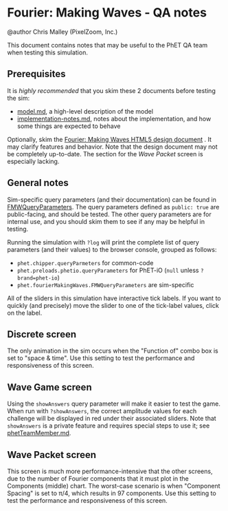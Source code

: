 # Fourier: Making Waves - QA notes

@author Chris Malley (PixelZoom, Inc.)

This document contains notes that may be useful to the PhET QA team when testing this simulation.

## Prerequisites

It is _highly recommended_ that you skim these 2 documents before testing the sim:

* [model.md](https://github.com/phetsims/fourier-making-waves/blob/master/doc/model.md), a high-level description of the
  model
* [implementation-notes.md](https://github.com/phetsims/fourier-making-waves/blob/master/doc/implementation-notes.md),
  notes about the implementation, and how some things are expected to behave

Optionally, skim
the [Fourier: Making Waves HTML5 design document](https://docs.google.com/document/d/1tOpstoF6xiMcBJEvG1rJ4mVRzsO6UWzek_ntau4rbWc)
. It may clarify features and behavior. Note that the design document may not be completely up-to-date. The section for
the _Wave Packet_ screen is especially lacking.

## General notes

Sim-specific query parameters (and their documentation) can be found in
[FMWQueryParameters](https://github.com/phetsims/fourier-making-waves/blob/master/js/common/FMWQueryParameters.js). The
query parameters defined as `public: true` are public-facing, and should be tested. The other query parameters are for
internal use, and you should skim them to see if any may be helpful in testing.

Running the simulation with `?log` will print the complete list of query parameters (and their values) to the browser
console, grouped as follows:

* `phet.chipper.queryParmeters` for common-code
* `phet.preloads.phetio.queryParameters` for PhET-iO (`null` unless `?brand=phet-io`)
* `phet.fourierMakingWaves.FMWQueryParameters` are sim-specific

All of the sliders in this simulation have interactive tick labels. If you want to quickly (and precisely) move the
slider to one of the tick-label values, click on the label.

## Discrete screen

The only animation in the sim occurs when the "Function of" combo box is set to "space & time". Use this setting to test
the performance and responsiveness of this screen.

## Wave Game screen

Using the `showAnswers` query parameter will make it easier to test the game. When run with `?showAnswers`, the correct
amplitude values for each challenge will be displayed in red under their associated sliders. Note that `showAnswers` is
a private feature and requires special steps to use it;
see [phetTeamMember.md](https://github.com/phetsims/special-ops/blob/master/doc/phetTeamMember.md).

## Wave Packet screen

This screen is much more performance-intensive that the other screens, due to the number of Fourier components that it
must plot in the Components (middle) chart. The worst-case scenario is when "Component Spacing" is set to π/4, which
results in 97 components. Use this setting to test the performance and responsiveness of this screen.